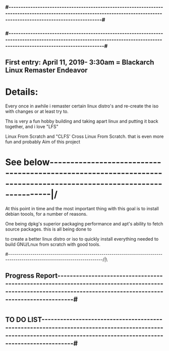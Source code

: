### #-------------------------------------------------------------------------------------------------------------------------------------------------------------------------#
### #
### #
### #
### #
### #
### #
### #
### #
### #
### #
### #
### #
### #--------------------------------------------------------------------------------------------------------------------------------------------------------------------------#

## First entry: April 11, 2019- 3:30am = Blackarch Linux Remaster Endeavor

# Details:

Every once in awhile i remaster certain linux distro's and re-create the iso with changes or at least try to.

Ths is very a fun hobby building and taking apart linux and putting it back together, and i love "LFS"

Linux From Scratch and "CLFS' Cross Linux From Scratch. that is even more fun and probably Aim of this project

# See below------------------------------------------------------------------------------------------------------------------\|/

At this point in time and the most important thing with this goal is to install debian toools, for a number of reasons.

One being dpkg's superior packaging performance and apt's ability to fetch source packages. this is all being done to

to create a better linux distro or iso to quickly install everything needed to build GNU/Lnux from scratch with good tools.

#----------------------------------------------------------------------------------------------------------------------------/|\

## Progress Report--------------------------------------------------------------------------------------------------------------------------------------------------------------#

#

## TO DO LIST-------------------------------------------------------------------------------------------------------------------------------------------------------------------#

#
